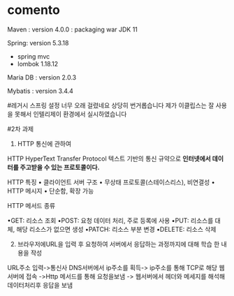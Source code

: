 # comento

Maven : version 4.0.0 : packaging war 
JDK 11

Spring: version 5.3.18
   - spring mvc 
   - lombok 1.18.12


Maria DB : version 2.0.3

Mybatis : version 3.4.4


#레거시 스프링 설정 너무 오래 걸렸네요 상당히 번거롭습니다 제가 이클립스는 잘 사용을 못해서 인텔리제이 환경에서 실시하였습니다



#2차 과제
1) HTTP 통신에 관하여

HTTP 
HyperText Transfer Protocol
텍스트 기반의 통신 규약으로 **인터넷에서 데이터를 주고받을 수 있는 프로토콜이다.**


HTTP 특징
• 클라이언트 서버 구조
• 무상태 프로토콜(스테이스리스), 비연결성
• HTTP 메시지
• 단순함, 확장 가능

HTTP 메서드 종류

•GET: 리소스 조회
•POST: 요청 데이터 처리, 주로 등록에 사용
•PUT: 리소스를 대체, 해당 리소스가 없으면 생성
•PATCH: 리소스 부분 변경
•DELETE: 리소스 삭제


2) 브라우저에URL을 입력 후 요청하여 서버에서 응답하는 과정까지에 대해 
학습 한 내용을 작성

URL주소 입력->통신사 DNS서버에서 ip주소를 획득-> ip주소를 통해 TCP로 해당 웹서버에 접속 ->Http 메서드를 통해 요청을보냄 -> 웹서버에서 헤더와 메세지를 해석해 데이터처리후 응답을 보냄
